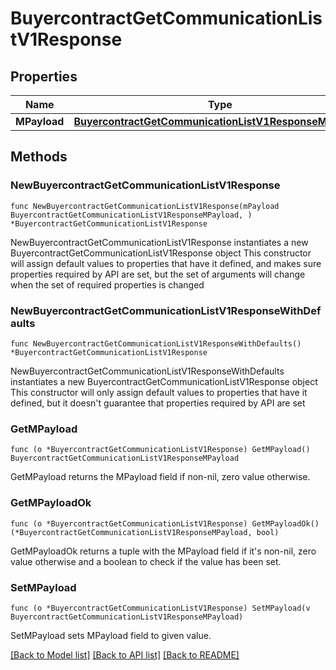 # BuyercontractGetCommunicationListV1Response

## Properties

Name | Type | Description | Notes
------------ | ------------- | ------------- | -------------
**MPayload** | [**BuyercontractGetCommunicationListV1ResponseMPayload**](BuyercontractGetCommunicationListV1ResponseMPayload.md) |  | 

## Methods

### NewBuyercontractGetCommunicationListV1Response

`func NewBuyercontractGetCommunicationListV1Response(mPayload BuyercontractGetCommunicationListV1ResponseMPayload, ) *BuyercontractGetCommunicationListV1Response`

NewBuyercontractGetCommunicationListV1Response instantiates a new BuyercontractGetCommunicationListV1Response object
This constructor will assign default values to properties that have it defined,
and makes sure properties required by API are set, but the set of arguments
will change when the set of required properties is changed

### NewBuyercontractGetCommunicationListV1ResponseWithDefaults

`func NewBuyercontractGetCommunicationListV1ResponseWithDefaults() *BuyercontractGetCommunicationListV1Response`

NewBuyercontractGetCommunicationListV1ResponseWithDefaults instantiates a new BuyercontractGetCommunicationListV1Response object
This constructor will only assign default values to properties that have it defined,
but it doesn't guarantee that properties required by API are set

### GetMPayload

`func (o *BuyercontractGetCommunicationListV1Response) GetMPayload() BuyercontractGetCommunicationListV1ResponseMPayload`

GetMPayload returns the MPayload field if non-nil, zero value otherwise.

### GetMPayloadOk

`func (o *BuyercontractGetCommunicationListV1Response) GetMPayloadOk() (*BuyercontractGetCommunicationListV1ResponseMPayload, bool)`

GetMPayloadOk returns a tuple with the MPayload field if it's non-nil, zero value otherwise
and a boolean to check if the value has been set.

### SetMPayload

`func (o *BuyercontractGetCommunicationListV1Response) SetMPayload(v BuyercontractGetCommunicationListV1ResponseMPayload)`

SetMPayload sets MPayload field to given value.



[[Back to Model list]](../README.md#documentation-for-models) [[Back to API list]](../README.md#documentation-for-api-endpoints) [[Back to README]](../README.md)


